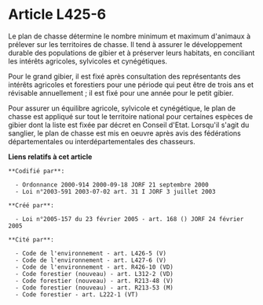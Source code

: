 # Article L425-6

Le plan de chasse détermine le nombre minimum et maximum d'animaux à prélever sur les territoires de chasse. Il tend à
assurer le développement durable des populations de gibier et à préserver leurs habitats, en conciliant les intérêts
agricoles, sylvicoles et cynégétiques.

Pour le grand gibier, il est fixé après consultation des représentants des intérêts agricoles et forestiers pour une période
qui peut être de trois ans et révisable annuellement ; il est fixé pour une année pour le petit gibier.

Pour assurer un équilibre agricole, sylvicole et cynégétique, le plan de chasse est appliqué sur tout le territoire national
pour certaines espèces de gibier dont la liste est fixée par décret en Conseil d'Etat. Lorsqu'il s'agit du sanglier, le plan
de chasse est mis en oeuvre après avis des fédérations départementales ou interdépartementales des chasseurs.

**Liens relatifs à cet article**

	**Codifié par**:

	  - Ordonnance 2000-914 2000-09-18 JORF 21 septembre 2000
	  - Loi n°2003-591 2003-07-02 art. 31 I JORF 3 juillet 2003

	**Créé par**:

	  - Loi n°2005-157 du 23 février 2005 - art. 168 () JORF 24 février 2005

	**Cité par**:

	  - Code de l'environnement - art. L426-5 (V)
	  - Code de l'environnement - art. L427-6 (V)
	  - Code de l'environnement - art. R426-10 (VD)
	  - Code forestier (nouveau) - art. L312-2 (VD)
	  - Code forestier (nouveau) - art. R213-48 (V)
	  - Code forestier (nouveau) - art. R213-53 (M)
	  - Code forestier - art. L222-1 (VT)

